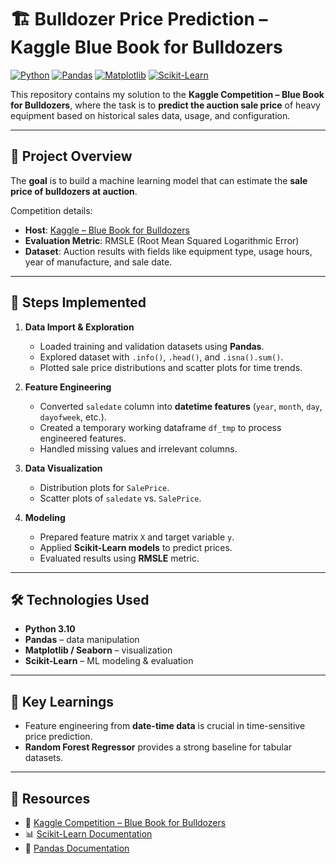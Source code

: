 # 🏗️ Bulldozer Price Prediction – Kaggle Blue Book for Bulldozers

[![Python](https://img.shields.io/badge/Python-3.10-blue)](https://www.python.org/)
[![Pandas](https://img.shields.io/badge/Pandas-1.5-green)](https://pandas.pydata.org/)
[![Matplotlib](https://img.shields.io/badge/Matplotlib-3.8-yellow)](https://matplotlib.org/)
[![Scikit-Learn](https://img.shields.io/badge/Scikit--Learn-1.3-orange)](https://scikit-learn.org/)

This repository contains my solution to the **Kaggle Competition – Blue Book for Bulldozers**, where the task is to **predict the auction sale price** of heavy equipment based on historical sales data, usage, and configuration.

---

## 📘 Project Overview

The **goal** is to build a machine learning model that can estimate the **sale price of bulldozers at auction**.  

Competition details:  
- **Host**: [Kaggle – Blue Book for Bulldozers](https://www.kaggle.com/competitions/bluebook-for-bulldozers)  
- **Evaluation Metric**: RMSLE (Root Mean Squared Logarithmic Error)  
- **Dataset**: Auction results with fields like equipment type, usage hours, year of manufacture, and sale date.  

---

## 🔧 Steps Implemented

1. **Data Import & Exploration**
   - Loaded training and validation datasets using **Pandas**.
   - Explored dataset with `.info()`, `.head()`, and `.isna().sum()`.
   - Plotted sale price distributions and scatter plots for time trends.

2. **Feature Engineering**
   - Converted `saledate` column into **datetime features** (`year`, `month`, `day`, `dayofweek`, etc.).
   - Created a temporary working dataframe `df_tmp` to process engineered features.
   - Handled missing values and irrelevant columns.

3. **Data Visualization**
   - Distribution plots for `SalePrice`.
   - Scatter plots of `saledate` vs. `SalePrice`.

4. **Modeling**
   - Prepared feature matrix `X` and target variable `y`.
   - Applied **Scikit-Learn models** to predict prices.
   - Evaluated results using **RMSLE** metric.

---

## 🛠️ Technologies Used

- **Python 3.10**
- **Pandas** – data manipulation  
- **Matplotlib / Seaborn** – visualization  
- **Scikit-Learn** – ML modeling & evaluation  

---

## 📌 Key Learnings

- Feature engineering from **date-time data** is crucial in time-sensitive price prediction.  
- **Random Forest Regressor** provides a strong baseline for tabular datasets.  
---

## 🔗 Resources

- 📘 [Kaggle Competition – Blue Book for Bulldozers](https://www.kaggle.com/competitions/bluebook-for-bulldozers)  
- 📊 [Scikit-Learn Documentation](https://scikit-learn.org/stable/)  
- 🐼 [Pandas Documentation](https://pandas.pydata.org/)  

